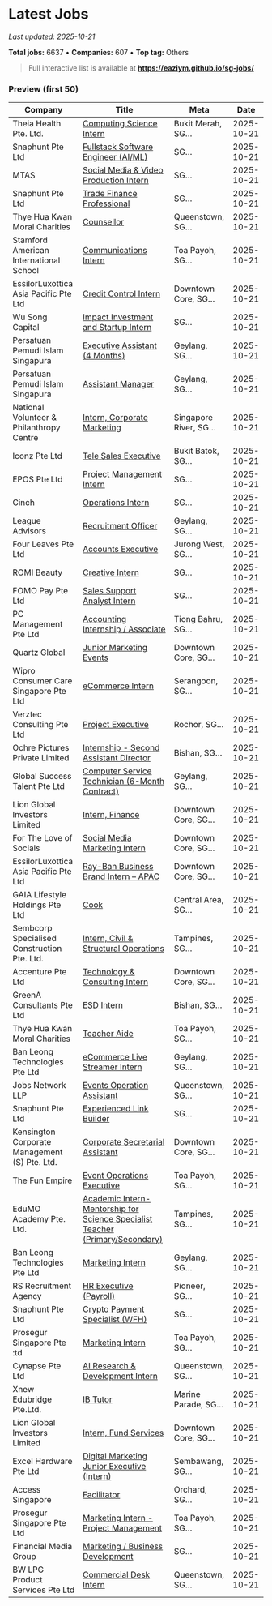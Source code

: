 # Latest Jobs

_Last updated: 2025-10-21_

**Total jobs:** 6637 • **Companies:** 607 • **Top tag:** Others

> Full interactive list is available at **https://eaziym.github.io/sg-jobs/**

### Preview (first 50)
| Company | Title | Meta | Date |
|---|---|---|---|
| Theia Health Pte. Ltd. | [Computing Science Intern](https://www.internsg.com/job/theia-health-pte-ltd-computing-science-intern/?f_pg=44) | Bukit Merah, SG… | 2025-10-21 |
| Snaphunt Pte Ltd | [Fullstack Software Engineer (AI/ML)](https://www.internsg.com/job/snaphunt-pte-ltd-fullstack-software-engineer-ai-ml/?f_pg=36) | SG… | 2025-10-21 |
| MTAS | [Social Media & Video Production Intern](https://www.internsg.com/job/mtas-social-media-video-production-intern/?f_pg=27) | SG… | 2025-10-21 |
| Snaphunt Pte Ltd | [Trade Finance Professional](https://www.internsg.com/job/snaphunt-pte-ltd-trade-finance-professional-17/?f_pg=39) | SG… | 2025-10-21 |
| Thye Hua Kwan Moral Charities | [Counsellor](https://www.internsg.com/job/thye-hua-kwan-moral-charities-counsellor-8/?f_pg=44) | Queenstown, SG… | 2025-10-21 |
| Stamford American International School | [Communications Intern](https://www.internsg.com/job/stamford-american-international-school-communications-intern/?f_pg=47) | Toa Payoh, SG… | 2025-10-21 |
| EssilorLuxottica Asia Pacific Pte Ltd | [Credit Control Intern](https://www.internsg.com/job/essilorluxottica-asia-pacific-pte-ltd-credit-control-intern/?f_pg=25) | Downtown Core, SG… | 2025-10-21 |
| Wu Song Capital | [Impact Investment and Startup Intern](https://www.internsg.com/job/wu-song-capital-impact-investment-and-startup-intern-3/?f_pg=40) | SG… | 2025-10-21 |
| Persatuan Pemudi Islam Singapura | [Executive Assistant (4 Months)](https://www.internsg.com/job/persatuan-pemudi-islam-singapura-executive-assistant-4-months/?f_pg=42) | Geylang, SG… | 2025-10-21 |
| Persatuan Pemudi Islam Singapura | [Assistant Manager](https://www.internsg.com/job/non-profit-organisation-assistant-manager/?f_pg=42) | Geylang, SG… | 2025-10-21 |
| National Volunteer & Philanthropy Centre | [Intern, Corporate Marketing](https://www.internsg.com/job/national-volunteer-philanthropy-centre-intern-corporate-marketing-6/?f_pg=38) | Singapore River, SG… | 2025-10-21 |
| Iconz Pte Ltd | [Tele Sales Executive](https://www.internsg.com/job/iconz-pte-ltd-tele-sales-executive/?f_pg=41) | Bukit Batok, SG… | 2025-10-21 |
| EPOS Pte Ltd | [Project Management Intern](https://www.internsg.com/job/epos-pte-ltd-project-management-intern-with-possibility-for-full-time-conversion-3/?f_pg=43) | SG… | 2025-10-21 |
| Cinch | [Operations Intern](https://www.internsg.com/job/cinch-operations-intern/?f_pg=35) | SG… | 2025-10-21 |
| League Advisors | [Recruitment Officer](https://www.internsg.com/job/league-advisors-recruitment-officer-4/?f_pg=38) | Geylang, SG… | 2025-10-21 |
| Four Leaves Pte Ltd | [Accounts Executive](https://www.internsg.com/job/four-leaves-pte-ltd-accounts-executive-3/?f_pg=38) | Jurong West, SG… | 2025-10-21 |
| ROMI Beauty | [Creative Intern](https://www.internsg.com/job/romi-beauty-creative-intern/?f_pg=42) | SG… | 2025-10-21 |
| FOMO Pay Pte Ltd | [Sales Support Analyst Intern](https://www.internsg.com/job/fomo-pay-pte-ltd-sales-support-analyst-intern/?f_pg=38) | SG… | 2025-10-21 |
| PC Management Pte Ltd | [Accounting Internship / Associate](https://www.internsg.com/job/pc-management-pte-ltd-accounting-internship-associate-63/?f_pg=43) | Tiong Bahru, SG… | 2025-10-21 |
| Quartz Global | [Junior Marketing Events](https://www.internsg.com/job/quartz-global-junior-marketing-events-5/?f_pg=33) | Downtown Core, SG… | 2025-10-21 |
| Wipro Consumer Care Singapore Pte Ltd | [eCommerce Intern](https://www.internsg.com/job/wipro-consumer-care-singapore-pte-ltd-e-commerce-intern/?f_pg=39) | Serangoon, SG… | 2025-10-21 |
| Verztec Consulting Pte Ltd | [Project Executive](https://www.internsg.com/job/verztec-consulting-pte-ltd-project-executive-12/?f_pg=37) | Rochor, SG… | 2025-10-21 |
| Ochre Pictures Private Limited | [Internship - Second Assistant Director](https://www.internsg.com/job/ochre-pictures-private-limited-internship-second-assistant-director/?f_pg=30) | Bishan, SG… | 2025-10-21 |
| Global Success Talent Pte Ltd | [Computer Service Technician (6-Month Contract)](https://www.internsg.com/job/global-success-talent-pte-ltd-computer-service-technician-6-month-contract/?f_pg=32) | Geylang, SG… | 2025-10-21 |
| Lion Global Investors Limited | [Intern, Finance](https://www.internsg.com/job/lion-global-investors-limited-intern-finance-6/?f_pg=34) | Downtown Core, SG… | 2025-10-21 |
| For The Love of Socials | [Social Media Marketing Intern](https://www.internsg.com/job/for-the-love-of-socials-social-media-marketing-intern-3/?f_pg=23) | Downtown Core, SG… | 2025-10-21 |
| EssilorLuxottica Asia Pacific Pte Ltd | [Ray-Ban Business Brand Intern – APAC](https://www.internsg.com/job/essilorluxottica-asia-pacific-pte-ltd-ray-ban-business-brand-intern-apac/?f_pg=25) | Downtown Core, SG… | 2025-10-21 |
| GAIA Lifestyle Holdings Pte Ltd | [Cook](https://www.internsg.com/job/gaia-lifestyle-holdings-pte-ltd-cook/?f_pg=40) | Central Area, SG… | 2025-10-21 |
| Sembcorp Specialised Construction Pte. Ltd. | [Intern, Civil & Structural Operations](https://www.internsg.com/job/sembcorp-specialised-construction-pte-ltd-intern-civil-structural-operations/?f_pg=36) | Tampines, SG… | 2025-10-21 |
| Accenture Pte Ltd | [Technology & Consulting Intern](https://www.internsg.com/job/accenture-pte-ltd-technology-consulting-intern-8/?f_pg=25) | Downtown Core, SG… | 2025-10-21 |
| GreenA Consultants Pte Ltd | [ESD Intern](https://www.internsg.com/job/greena-consultants-pte-ltd-esd-intern/?f_pg=36) | Bishan, SG… | 2025-10-21 |
| Thye Hua Kwan Moral Charities | [Teacher Aide](https://www.internsg.com/job/thye-hua-kwan-moral-charities-teacher-aide-toa-payoh-17/?f_pg=37) | Toa Payoh, SG… | 2025-10-21 |
| Ban Leong Technologies Pte Ltd | [eCommerce Live Streamer Intern](https://www.internsg.com/job/ban-leong-technologies-pte-ltd-ecommerce-live-streamer-intern/?f_pg=38) | Geylang, SG… | 2025-10-21 |
| Jobs Network LLP | [Events Operation Assistant](https://www.internsg.com/job/jobs-network-llp-events-operation-assistant/?f_pg=41) | Queenstown, SG… | 2025-10-21 |
| Snaphunt Pte Ltd | [Experienced Link Builder](https://www.internsg.com/job/snaphunt-pte-ltd-experienced-link-builder-5/?f_pg=29) | SG… | 2025-10-21 |
| Kensington Corporate Management (S) Pte. Ltd. | [Corporate Secretarial Assistant](https://www.internsg.com/job/kensington-corporate-management-s-pte-ltd-corporate-secretarial-assistant/?f_pg=29) | Downtown Core, SG… | 2025-10-21 |
| The Fun Empire | [Event Operations Executive](https://www.internsg.com/job/the-fun-empire-event-operations-executive-52/?f_pg=45) | Toa Payoh, SG… | 2025-10-21 |
| EduMO Academy Pte. Ltd. | [Academic Intern-Mentorship for Science Specialist Teacher (Primary/Secondary)](https://www.internsg.com/job/edumo-academy-pte-ltd-academic-intern-mentorship-for-science-specialist-teacher-primary-secondary/?f_pg=41) | Tampines, SG… | 2025-10-21 |
| Ban Leong Technologies Pte Ltd | [Marketing Intern](https://www.internsg.com/job/ban-leong-technologies-pte-ltd-marketing-intern-2/?f_pg=31) | Geylang, SG… | 2025-10-21 |
| RS Recruitment Agency | [HR Executive (Payroll)](https://www.internsg.com/job/rs-recruitment-agency-hr-executive-payroll-west/?f_pg=29) | Pioneer, SG… | 2025-10-21 |
| Snaphunt Pte Ltd | [Crypto Payment Specialist (WFH)](https://www.internsg.com/job/snaphunt-pte-ltd-crypto-payment-specialist-wfh/?f_pg=36) | SG… | 2025-10-21 |
| Prosegur Singapore Pte :td | [Marketing Intern](https://www.internsg.com/job/prosegur-singapore-pte-td-marketing-intern/?f_pg=30) | Toa Payoh, SG… | 2025-10-21 |
| Cynapse Pte Ltd | [AI Research & Development Intern](https://www.internsg.com/job/cynapse-pte-ltd-ai-research-development-intern-5/?f_pg=18) | Queenstown, SG… | 2025-10-21 |
| Xnew Edubridge Pte.Ltd. | [IB Tutor](https://www.internsg.com/job/xnew-edubridge-pte-ltd-ib-tutor/?f_pg=27) | Marine Parade, SG… | 2025-10-21 |
| Lion Global Investors Limited | [Intern, Fund Services](https://www.internsg.com/job/lion-global-investors-limited-intern-fund-services-4/?f_pg=32) | Downtown Core, SG… | 2025-10-21 |
| Excel Hardware Pte Ltd | [Digital Marketing Junior Executive (Intern)](https://www.internsg.com/job/excel-hardware-pte-ltd-digital-marketing-junior-executive-intern-14/?f_pg=26) | Sembawang, SG… | 2025-10-21 |
| Access Singapore | [Facilitator](https://www.internsg.com/job/access-singapore-facilitator/?f_pg=41) | Orchard, SG… | 2025-10-21 |
| Prosegur Singapore Pte Ltd | [Marketing Intern - Project Management](https://www.internsg.com/job/prosegur-singapore-pte-ltd-marketing-intern-project-management/?f_pg=30) | Toa Payoh, SG… | 2025-10-21 |
| Financial Media Group | [Marketing / Business Development](https://www.internsg.com/job/financial-media-group-marketing-business-development/?f_pg=22) | SG… | 2025-10-21 |
| BW LPG Product Services Pte Ltd | [Commercial Desk Intern](https://www.internsg.com/job/bw-lpg-product-services-pte-ltd-commercial-desk-intern/?f_pg=42) | Queenstown, SG… | 2025-10-21 |
